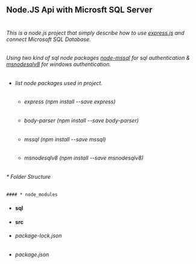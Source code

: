 ## Node.JS Api with Microsft SQL Server <h1>

###### This is a node.js project that simply describe how to use [express.js](https://expressjs.com/) and connect Microsoft SQL Database.
###### Using two kind of sql node packages [node-mssql](https://www.npmjs.com/package/mssql) for sql authentication & [msnodesqlv8](https://www.npmjs.com/package/msnodesqlv8) for windows authentication.
  
* ###### list node packages used in project.
  * ###### express (npm install --save express)
  * ###### body-parser (npm install --save body-parser)
  * ###### mssql (npm install --save mssql)
  * ###### msnodesqlv8 (npm install --save msnodesqlv8)

 ###### * Folder Structure
    #### * node_modules
  * #### sql
  * #### src
  * ###### package-lock.json
  * ###### package.json
